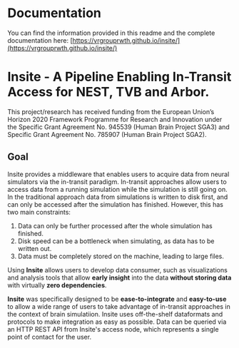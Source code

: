 # Documentation
You can find the information provided in this readme and the complete documentation here: [https://vrgrouprwth.github.io/insite/](https://vrgrouprwth.github.io/insite/)

# Insite - A Pipeline Enabling In-Transit Access for NEST, TVB and Arbor.
This project/research has received funding from the European Union’s Horizon 2020 Framework Programme for Research and Innovation under the
Specific Grant Agreement No. 945539 (Human Brain Project SGA3) and Specific Grant Agreement No. 785907 (Human Brain Project SGA2).

## Goal 
Insite provides a middleware that enables users to acquire data from neural simulators via the in-transit paradigm.
In-transit approaches allow users to access data from a running simulation while the simulation is still going on.
In the traditional approach data from simulations is written to disk first, and can only be accessed after the simulation has finished.
However, this has two main constraints:
  1. Data can only be further processed after the whole simulation has finished.
  2. Disk speed can be a bottleneck when simulating, as data has to be written out.
  3. Data must be completely stored on the machine, leading to large files.

Using **Insite** allows users to develop data consumer, such as visualizations and analysis tools that allow **early insight** into the data **without storing data** with virtually **zero dependencies**.

**Insite** was specifically designed to be **ease-to-integrate** and **easy-to-use** to allow a wide range of users to take advantage of in-transit approaches in the context of brain simulatiion.
Insite uses off-the-shelf dataformats and protocols to make integration as easy as possible.
Data can be queried via an HTTP REST API from Insite's access node, which represents a single point of contact for the user.

